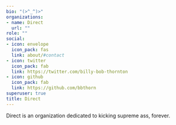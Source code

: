 ```yaml
---
bio: "(>^_^)>"
organizations:
- name: Direct
  url: ""
role: ""
social:
- icon: envelope
  icon_pack: fas
  link: about/#contact
- icon: twitter
  icon_pack: fab
  link: https://twitter.com/billy-bob-thornton
- icon: github
  icon_pack: fab
  link: https://github.com/bbthorn
superuser: true
title: Direct
---
```


Direct is an organization dedicated to kicking supreme ass, forever.
